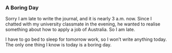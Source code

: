 ### A Boring Day
Sorry I am late to write the journal, and it is nearly 3 a.m. now. Since I chatted with my university classmate in the evening, he wanted to realise something about how to apply a job of Australia. So I am late.

I have to go bed to sleep for tomorrow work, so I won’t write anything today. The only one thing I know is today is a boring day.
